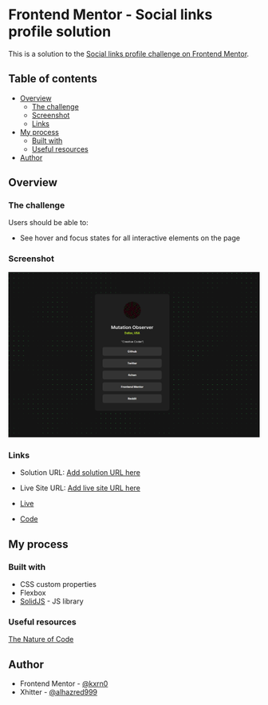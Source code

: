 # Frontend Mentor - Social links profile solution

This is a solution to the [Social links profile challenge on Frontend Mentor](https://www.frontendmentor.io/challenges/social-links-profile-UG32l9m6dQ).

## Table of contents

- [Overview](#overview)
  - [The challenge](#the-challenge)
  - [Screenshot](#screenshot)
  - [Links](#links)
- [My process](#my-process)
  - [Built with](#built-with)
  - [Useful resources](#useful-resources)
- [Author](#author)

## Overview

### The challenge

Users should be able to:

- See hover and focus states for all interactive elements on the page

### Screenshot

![](./shot.png)

### Links

- Solution URL: [Add solution URL here](https://your-solution-url.com)
- Live Site URL: [Add live site URL here](https://your-live-site-url.com)

- [Live](https://kxrn0.github.io/fem_socials)
- [Code](https://github.com/kxrn0/fem_socials)

## My process

### Built with

- CSS custom properties
- Flexbox
- [SolidJS](https://www.solidjs.com/) - JS library

### Useful resources

[The Nature of Code](https://natureofcode.com)


## Author

- Frontend Mentor - [@kxrn0](https://www.frontendmentor.io/profile/kxrn0)
- Xhitter - [@alhazred999](https://twitter.com/alhazred999)

